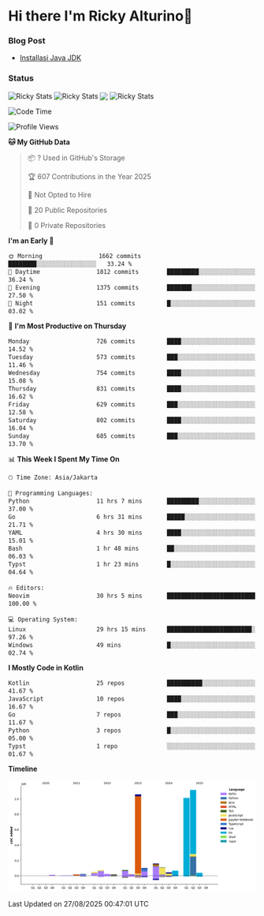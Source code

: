 # Hi there I'm Ricky Alturino👋

### Blog Post

<!-- BLOG-POST-LIST:START -->

- [Installasi Java JDK](https://onirutla.medium.com/installasi-java-jdk-ec701beeb5cb?source=rss-d9d81c918cc9------2)
<!-- BLOG-POST-LIST:END -->

### Status

<img align="center" alt="Ricky Stats" src="https://github-readme-stats.vercel.app/api?username=Alturino&theme=dark&show_icons=true&hide_border=false" />
<img align="center" alt="Ricky Stats" src="https://github-readme-stats.vercel.app/api/top-langs/?username=Alturino&theme=dark&show_icons=true&layout=compact"/>
<img align="center" width="640px" src="https://github-readme-stats.vercel.app/api/wakatime?username=Alturino&layout=compact&hide_border=true&theme=dark">
<img align="center" alt="Ricky Stats" src="https://leetcard.jacoblin.cool/alturino?border=0&radius=20&ext=activity"/>

<!--START_SECTION:waka-->
![Code Time](http://img.shields.io/badge/Code%20Time-1%2C389%20hrs%2016%20mins-blue)

![Profile Views](http://img.shields.io/badge/Profile%20Views-1-blue)

**🐱 My GitHub Data** 

> 📦 ? Used in GitHub's Storage 
 > 
> 🏆 607 Contributions in the Year 2025
 > 
> 🚫 Not Opted to Hire
 > 
> 📜 20 Public Repositories 
 > 
> 🔑 0 Private Repositories 
 > 
**I'm an Early 🐤** 

```text
🌞 Morning                1662 commits        ████████░░░░░░░░░░░░░░░░░   33.24 % 
🌆 Daytime                1812 commits        █████████░░░░░░░░░░░░░░░░   36.24 % 
🌃 Evening                1375 commits        ███████░░░░░░░░░░░░░░░░░░   27.50 % 
🌙 Night                  151 commits         █░░░░░░░░░░░░░░░░░░░░░░░░   03.02 % 
```
📅 **I'm Most Productive on Thursday** 

```text
Monday                   726 commits         ████░░░░░░░░░░░░░░░░░░░░░   14.52 % 
Tuesday                  573 commits         ███░░░░░░░░░░░░░░░░░░░░░░   11.46 % 
Wednesday                754 commits         ████░░░░░░░░░░░░░░░░░░░░░   15.08 % 
Thursday                 831 commits         ████░░░░░░░░░░░░░░░░░░░░░   16.62 % 
Friday                   629 commits         ███░░░░░░░░░░░░░░░░░░░░░░   12.58 % 
Saturday                 802 commits         ████░░░░░░░░░░░░░░░░░░░░░   16.04 % 
Sunday                   685 commits         ███░░░░░░░░░░░░░░░░░░░░░░   13.70 % 
```


📊 **This Week I Spent My Time On** 

```text
🕑︎ Time Zone: Asia/Jakarta

💬 Programming Languages: 
Python                   11 hrs 7 mins       █████████░░░░░░░░░░░░░░░░   37.00 % 
Go                       6 hrs 31 mins       █████░░░░░░░░░░░░░░░░░░░░   21.71 % 
YAML                     4 hrs 30 mins       ████░░░░░░░░░░░░░░░░░░░░░   15.01 % 
Bash                     1 hr 48 mins        ██░░░░░░░░░░░░░░░░░░░░░░░   06.03 % 
Typst                    1 hr 23 mins        █░░░░░░░░░░░░░░░░░░░░░░░░   04.64 % 

🔥 Editors: 
Neovim                   30 hrs 5 mins       █████████████████████████   100.00 % 

💻 Operating System: 
Linux                    29 hrs 15 mins      ████████████████████████░   97.26 % 
Windows                  49 mins             █░░░░░░░░░░░░░░░░░░░░░░░░   02.74 % 
```

**I Mostly Code in Kotlin** 

```text
Kotlin                   25 repos            ██████████░░░░░░░░░░░░░░░   41.67 % 
JavaScript               10 repos            ████░░░░░░░░░░░░░░░░░░░░░   16.67 % 
Go                       7 repos             ███░░░░░░░░░░░░░░░░░░░░░░   11.67 % 
Python                   3 repos             █░░░░░░░░░░░░░░░░░░░░░░░░   05.00 % 
Typst                    1 repo              ░░░░░░░░░░░░░░░░░░░░░░░░░   01.67 % 
```



**Timeline**

![Lines of Code chart](https://raw.githubusercontent.com/Alturino/Alturino/main/assets/bar_graph.png)


 Last Updated on 27/08/2025 00:47:01 UTC
<!--END_SECTION:waka-->
